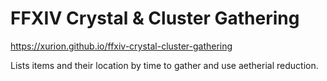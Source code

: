 # FFXIV Crystal & Cluster Gathering

https://xurion.github.io/ffxiv-crystal-cluster-gathering

Lists items and their location by time to gather and use aetherial reduction.
